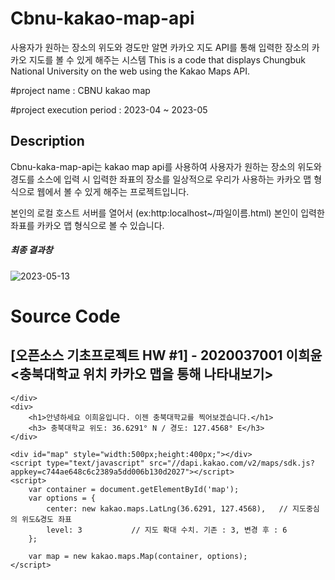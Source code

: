 # Cbnu-kakao-map-api
사용자가 원하는 장소의 위도와 경도만 알면 카카오 지도 API를 통해 입력한 장소의 카카오 지도를 볼 수 있게 해주는 시스템
This is a code that displays Chungbuk National University on the web using the Kakao Maps API.

#project name : CBNU kakao map

#project execution period : 2023-04 ~ 2023-05

## Description
Cbnu-kaka-map-api는 kakao map api를 사용하여 사용자가 원하는 장소의 위도와 경도를 소스에 입력 시 입력한 좌표의 장소를 일상적으로 우리가 사용하는
카카오 맵 형식으로 웹에서 볼 수 있게 해주는 프로젝트입니다.

본인의 로컬 호스트 서버를 열어서 (ex:http:localhost~/파일이름.html) 본인이 입력한 좌표를 카카오 맵 형식으로 볼 수 있습니다.


##### 최종 결과창
![2023-05-13](https://github.com/dude1599/cbnu-map-kakao_api/assets/133233495/66befae9-95da-42ea-a4bc-ce3010537617)



# Source Code
<!DOCTYPE html>
<html>
<head>
	<meta charset="utf-8"/>
	<title>처음 Kakao 지도 시작하기</title>
</head>
<body>
    <div>
        <h2>
            [오픈소스 기초프로젝트 HW #1] - 2020037001 이희윤 <충북대학교 위치 카카오 맵을 통해 나타내보기>
        </h2>
       
    </div>
    <div>
        <h1>안녕하세요 이희윤입니다. 이젠 충북대학교를 찍어보겠습니다.</h1>
        <h3> 충북대학교 위도: 36.6291° N / 경도: 127.4568° E</h3>
    </div>
    
	<div id="map" style="width:500px;height:400px;"></div>
	<script type="text/javascript" src="//dapi.kakao.com/v2/maps/sdk.js?appkey=c744ae648c6c2389a5dd006b130d2027"></script>
	<script>
		var container = document.getElementById('map');
		var options = {
			center: new kakao.maps.LatLng(36.6291, 127.4568),   // 지도중심의 위도&경도 좌표
			level: 3           // 지도 확대 수치. 기존 : 3, 변경 후 : 6
		};

		var map = new kakao.maps.Map(container, options);
	</script>
</body>
</html>
